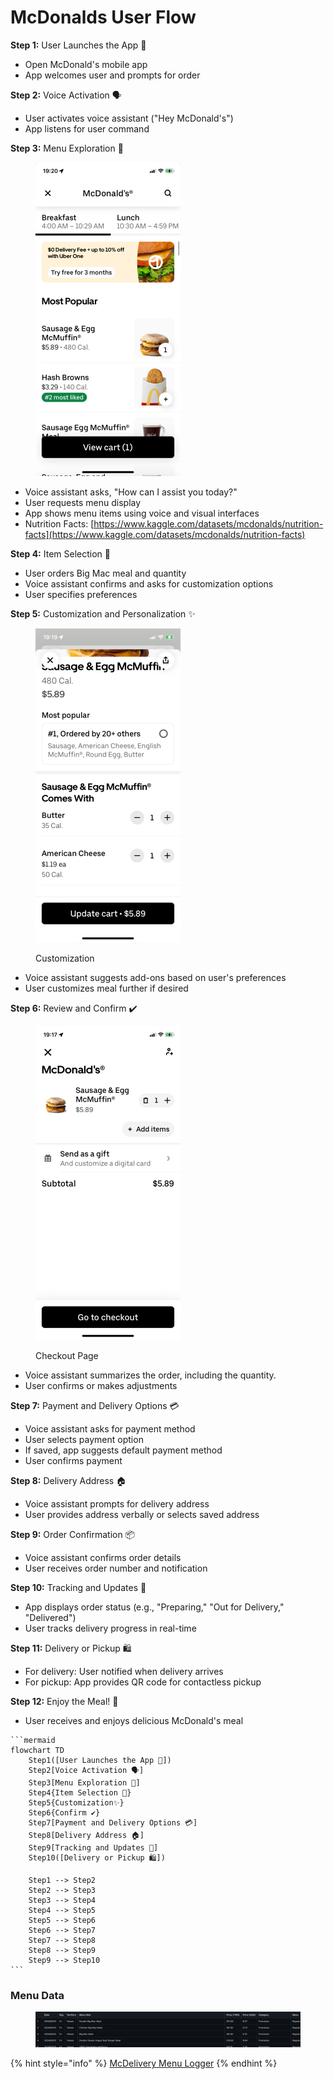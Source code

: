 # McDonalds User Flow

**Step 1:** User Launches the App 📱

* Open McDonald's mobile app
* App welcomes user and prompts for order

**Step 2:** Voice Activation 🗣️

* User activates voice assistant ("Hey McDonald's")
* App listens for user command

**Step 3:** Menu Exploration 🍔

<figure><img src="../.gitbook/assets/image (2).png" alt="" width="232"><figcaption></figcaption></figure>

* Voice assistant asks, "How can I assist you today?"
* User requests menu display
* App shows menu items using voice and visual interfaces
* Nutrition Facts: [https://www.kaggle.com/datasets/mcdonalds/nutrition-facts](https://www.kaggle.com/datasets/mcdonalds/nutrition-facts)

**Step 4:** Item Selection 🥤

* User orders Big Mac meal and quantity
* Voice assistant confirms and asks for customization options
* User specifies preferences

**Step 5:** Customization and Personalization ✨

<figure><img src="../.gitbook/assets/image (1) (1).png" alt="" width="232"><figcaption><p>Customization</p></figcaption></figure>

* Voice assistant suggests add-ons based on user's preferences
* User customizes meal further if desired

**Step 6:** Review and Confirm ✔️

<figure><img src="../.gitbook/assets/image (1).png" alt="" width="232"><figcaption><p>Checkout Page</p></figcaption></figure>

* Voice assistant summarizes the order, including the quantity.
* User confirms or makes adjustments

**Step 7:** Payment and Delivery Options 💳

* Voice assistant asks for payment method
* User selects payment option
* If saved, app suggests default payment method
* User confirms payment

**Step 8:** Delivery Address 🏠

* Voice assistant prompts for delivery address
* User provides address verbally or selects saved address

**Step 9:** Order Confirmation 📦

* Voice assistant confirms order details
* User receives order number and notification

**Step 10:** Tracking and Updates 🚚

* App displays order status (e.g., "Preparing," "Out for Delivery," "Delivered")
* User tracks delivery progress in real-time

**Step 11:** Delivery or Pickup 🛍️

* For delivery: User notified when delivery arrives
* For pickup: App provides QR code for contactless pickup

**Step 12:** Enjoy the Meal! 🍟

* User receives and enjoys delicious McDonald's meal

````mermaid
```mermaid
flowchart TD
    Step1([User Launches the App 📱])
    Step2[Voice Activation 🗣️]
    Step3[Menu Exploration 🍔]
    Step4{Item Selection 🥤}
    Step5{Customization✨}
    Step6{Confirm ✔️}
    Step7[Payment and Delivery Options 💳]
    Step8[Delivery Address 🏠]
    Step9[Tracking and Updates 🚚]
    Step10([Delivery or Pickup 🛍️])

    Step1 --> Step2
    Step2 --> Step3
    Step3 --> Step4
    Step4 --> Step5
    Step5 --> Step6
    Step6 --> Step7
    Step7 --> Step8
    Step8 --> Step9
    Step9 --> Step10
```
````

### Menu Data

<figure><img src="../.gitbook/assets/Screen Shot 2024-03-16 at 00.18.13 (1).png" alt=""><figcaption></figcaption></figure>

{% hint style="info" %}
[McDelivery Menu Logger](https://github.com/schmwong/APAC-McDelivery-Menu-Logger?tab=readme-ov-file)
{% endhint %}

